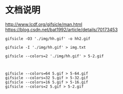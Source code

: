 # 文档说明

http://www.lcdf.org/gifsicle/man.html
https://blog.csdn.net/bat1992/article/details/70173453


```nodemon
gifsicle -O3 './img/hh.gif' -o hh2.gif

gifsicle -I './img/hh.gif' > img.txt

gifsicle --colors=2 './img/hh.gif' > 5-2.gif



gifsicle --colors=64 5.gif > 5-64.gif
gifsicle --colors=32 5.gif > 5-32.gif
gifsicle --colors=16 5.gif > 5-16.gif
gifsicle --colors=2 5.gif > 5-2.gif
```
